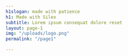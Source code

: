 ```yaml
---
h1slogan: made with patience
h1: Made with Silex
subtitle: Lorem ipsum consequat dolore reset
layout: page-1
img: "/uploads/logo.png"
permalink: "/page1"

---
```

